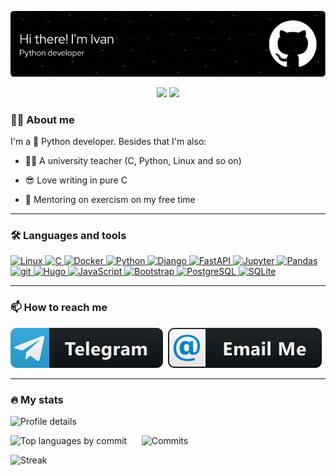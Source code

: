 ![Header](./github-header-image.png)


<div id="badges" align="center">
    <img src="https://komarev.com/ghpvc/?username=still-coding&base=105&style=for-the-badge"/>
    <a href="https://exercism.org/profiles/linear-bread">
        <img src="https://img.shields.io/badge/Exercism-7029F5?logo=exercism&logoColor=white&style=for-the-badge"/>
    </a>
</div>


### :man_technologist: About me

I'm a :snake: Python developer. Besides that I'm also:

* :man_teacher: A university teacher (C, Python, Linux and so on)

* :sunglasses: Love writing in pure C

* :rocket: Mentoring on exercism on my free time

---

### :hammer_and_wrench: Languages and tools

<div id="tools">
    <a href="https://artixlinux.org/">
        <img src="https://cdn.jsdelivr.net/gh/devicons/devicon/icons/linux/linux-original.svg" title="Linux" alt="Linux" width="40" height="40"/>
    </a>
    <a href="https://en.wikipedia.org/wiki/C_(programming_language)">
        <img src="https://cdn.jsdelivr.net/gh/devicons/devicon/icons/c/c-original.svg" title="C" alt="C" width="40" height="40"/>
    </a>
    <a href="https://docs.docker.com/">
        <img src="https://cdn.jsdelivr.net/gh/devicons/devicon/icons/docker/docker-original.svg" title="Docker" alt="Docker" width="40" height="40"/>
    </a>
    <a href="https://www.python.org/">
        <img src="https://cdn.jsdelivr.net/gh/devicons/devicon/icons/python/python-original.svg" title="Python" alt="Python" width="40" height="40"/>
    </a>
    <a href="https://www.djangoproject.com/">
        <img src="https://cdn.jsdelivr.net/gh/devicons/devicon/icons/django/django-plain.svg" title="Django" alt="Django" width="40" height="40"/>
    </a>
    <a href="https://fastapi.tiangolo.com/">
        <img src="https://cdn.jsdelivr.net/gh/devicons/devicon/icons/fastapi/fastapi-original.svg" title="FastAPI" alt="FastAPI" width="40" height="40"/>
    </a>
    <a href="https://jupyter.org/">
        <img src="https://cdn.jsdelivr.net/gh/devicons/devicon/icons/jupyter/jupyter-original-wordmark.svg" title="Jupyter" alt="Jupyter" width="40" height="40"/>
    </a>
    <a href="https://pandas.pydata.org/">
        <img src="https://cdn.jsdelivr.net/gh/devicons/devicon/icons/pandas/pandas-original.svg" title="Pandas" alt="Pandas" width="40" height="40"/>
    </a>
    <a href="https://git-scm.com/">
        <img src="https://cdn.jsdelivr.net/gh/devicons/devicon/icons/git/git-original.svg" title="git" alt="git" width="40" height="40"/>
    </a>
    <a href="https://gohugo.io/">
        <img src="https://cdn.jsdelivr.net/gh/devicons/devicon/icons/hugo/hugo-original.svg" title="Hugo" alt="Hugo" width="40" height="40"/>
    </a>
    <a href="https://developer.mozilla.org/en-US/docs/Web/JavaScript">
        <img src="https://cdn.jsdelivr.net/gh/devicons/devicon/icons/javascript/javascript-original.svg" title="JavaScript" alt="JavaScript" width="40" height="40"/>
    </a>
    <a href="https://getbootstrap.com/">
        <img src="https://cdn.jsdelivr.net/gh/devicons/devicon/icons/bootstrap/bootstrap-original.svg" title="Bootstrap" alt="Bootstrap" width="40" height="40"/>
    </a>
    <a href="https://www.postgresql.org/">
        <img src="https://cdn.jsdelivr.net/gh/devicons/devicon/icons/postgresql/postgresql-original.svg" title="PostgreSQL" alt="PostgreSQL" width="40" height="40"/>
    </a>
    <a href="https://www.sqlite.org/index.html">
        <img src="https://cdn.jsdelivr.net/gh/devicons/devicon/icons/sqlite/sqlite-original.svg" title="SQLite" alt="SQLite" width="40" height="40"/>
    </a>  
</div>

---

### :mailbox: How to reach me

[![](https://raw.githubusercontent.com/MikeCodesDotNET/ColoredBadges/4a38660afb7be89a6032218589b4454a1285c7f8/svg/social/telegram.svg)](https://t.me/ivan0dev)&nbsp;
[![](https://raw.githubusercontent.com/MikeCodesDotNET/ColoredBadges/4a38660afb7be89a6032218589b4454a1285c7f8/svg/social/email_me.svg)](mailto:ivandev@msgsafe.io)

---

### :fire: My stats

![Profile details](http://github-profile-summary-cards.vercel.app/api/cards/profile-details?username=still-coding&theme=dark)

![Top languages by commit](http://github-profile-summary-cards.vercel.app/api/cards/most-commit-language?username=still-coding&theme=dark)&nbsp;&nbsp;&nbsp;&nbsp;&nbsp;&nbsp;![Commits](http://github-profile-summary-cards.vercel.app/api/cards/productive-time?username=still-coding&theme=dark&utcOffset=3)

![Streak](https://streak-stats.demolab.com/?user=still-coding&theme=dark&hide_border=true)
